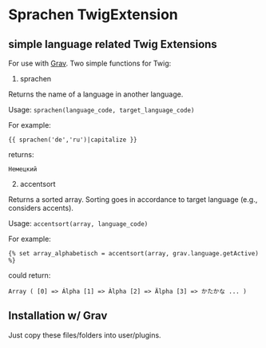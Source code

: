# Sprachen TwigExtension
## simple language related Twig Extensions

For use with [Grav](https://getgrav.org). Two simple functions for Twig:

1. sprachen

Returns the name of a language in another language.

Usage: `sprachen(language_code, target_language_code)`

For example:

`{{ sprachen('de','ru')|capitalize }}`

returns:

`Немецкий`

2. accentsort

Returns a sorted array. Sorting goes in accordance to target language (e.g., considers accents).

Usage: `accentsort(array, language_code)`

For example:

`{% set array_alphabetisch = accentsort(array, grav.language.getActive) %}`

could return:

`Array (
    [0] => Álpha
    [1] => Àlpha
    [2] => Älpha
    [3] => かたかな
    ...
    )`

## Installation w/ Grav

Just copy these files/folders into user/plugins.
